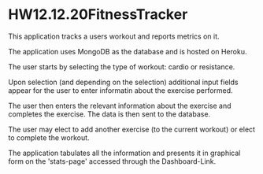 # HW12.12.20FitnessTracker

This application tracks a users workout and reports metrics on it.

The application uses MongoDB as the database and is hosted on Heroku.

The user starts by selecting the type of workout: cardio or resistance.

Upon selection (and depending on the selection) additional input fields appear for the user to enter informatin about the exercise performed.

The user then enters the relevant information about the exercise and completes the exercise. The data is then sent to the database.

The user may elect to add another exercise (to the current workout) or elect to complete the workout.

The application tabulates all the information and presents it in graphical form on the 'stats-page' accessed through the Dashboard-Link.

